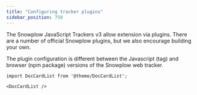 ```yaml
---
title: "Configuring tracker plugins"
sidebar_position: 750
---
```


The Snowplow JavaScript Trackers v3 allow extension via plugins. There are a number of official Snowplow plugins, but we also encourage building your own.

The plugin configuration is different between the Javascript (tag) and browser (npm package) versions of the Snowplow web tracker.

```mdx-code-block
import DocCardList from '@theme/DocCardList';

<DocCardList />
```
